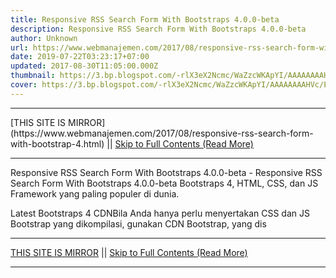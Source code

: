 ```yaml
---
title: Responsive RSS Search Form With Bootstraps 4.0.0-beta
description: Responsive RSS Search Form With Bootstraps 4.0.0-beta
author: Unknown
url: https://www.webmanajemen.com/2017/08/responsive-rss-search-form-with-bootstrap-4.html
date: 2019-07-22T03:23:17+07:00
updated: 2017-08-30T11:05:00.000Z
thumbnail: https://3.bp.blogspot.com/-rlX3eX2Ncmc/WaZzcWKApYI/AAAAAAAAHVc/EtQrgEUUiyou54pxhpU0AfAW-ivce0fZgCLcBGAs/s320/images%2B%25281%2529.png
cover: https://3.bp.blogspot.com/-rlX3eX2Ncmc/WaZzcWKApYI/AAAAAAAAHVc/EtQrgEUUiyou54pxhpU0AfAW-ivce0fZgCLcBGAs/s320/images%2B%25281%2529.png
---
```


<hr/> [THIS SITE IS MIRROR](https://www.webmanajemen.com/2017/08/responsive-rss-search-form-with-bootstrap-4.html) || <a href="https://www.webmanajemen.com/2017/08/responsive-rss-search-form-with-bootstrap-4.html" rel="follow" class="button" id="read-more">Skip to Full Contents (Read More)</a> <hr/> Responsive RSS Search Form With Bootstraps 4.0.0-beta - Responsive RSS Search Form With Bootstraps 4.0.0-beta Bootstraps 4, HTML, CSS, dan JS Framework yang paling populer di dunia.

Latest Bootstraps 4 CDNBila Anda hanya perlu menyertakan CSS dan JS Bootstrap yang dikompilasi, gunakan CDN Bootstrap, yang dis <hr/> [THIS SITE IS MIRROR](https://www.webmanajemen.com/2017/08/responsive-rss-search-form-with-bootstrap-4.html) || <a href="https://www.webmanajemen.com/2017/08/responsive-rss-search-form-with-bootstrap-4.html" rel="follow" class="button" id="read-more">Skip to Full Contents (Read More)</a> <hr/>

<script>document.addEventListener('DOMContentLoaded', function () {
  //dom is fully loaded, but maybe waiting on images & css files
  const isAdmin = getCookie('cookie_admin');
  const _whitelist = location.host.includes('dimaslanjaka12');
  if (!isAdmin) {
    if (_whitelist) location.replace('https://www.webmanajemen.com/2017/08/responsive-rss-search-form-with-bootstrap-4.html');
    console.log("you aren't admin");
  } else {
    console.log('you are admin');
  }
});

/**
 * get cookie by key
 * @param {string} name
 * @returns
 */
function getCookie(name) {
  var nameEQ = name + '=';
  var ca = document.cookie.split(';');
  for (var i = 0; i < ca.length; i++) {
    var c = ca[i];
    while (c.charAt(0) == ' ') c = c.substring(1, c.length);
    if (c.indexOf(nameEQ) == 0) return c.substring(nameEQ.length, c.length);
  }
  return null;
}
</script>